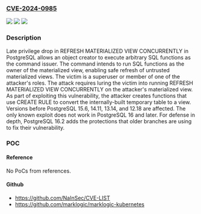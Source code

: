 ### [CVE-2024-0985](https://cve.mitre.org/cgi-bin/cvename.cgi?name=CVE-2024-0985)
![](https://img.shields.io/static/v1?label=Product&message=PostgreSQL&color=blue)
![](https://img.shields.io/static/v1?label=Version&message=15%3C%2015.6%20&color=brighgreen)
![](https://img.shields.io/static/v1?label=Vulnerability&message=Privilege%20Dropping%20%2F%20Lowering%20Errors&color=brighgreen)

### Description

Late privilege drop in REFRESH MATERIALIZED VIEW CONCURRENTLY in PostgreSQL allows an object creator to execute arbitrary SQL functions as the command issuer. The command intends to run SQL functions as the owner of the materialized view, enabling safe refresh of untrusted materialized views. The victim is a superuser or member of one of the attacker's roles. The attack requires luring the victim into running REFRESH MATERIALIZED VIEW CONCURRENTLY on the attacker's materialized view. As part of exploiting this vulnerability, the attacker creates functions that use CREATE RULE to convert the internally-built temporary table to a view. Versions before PostgreSQL 15.6, 14.11, 13.14, and 12.18 are affected. The only known exploit does not work in PostgreSQL 16 and later. For defense in depth, PostgreSQL 16.2 adds the protections that older branches are using to fix their vulnerability.

### POC

#### Reference
No PoCs from references.

#### Github
- https://github.com/NaInSec/CVE-LIST
- https://github.com/marklogic/marklogic-kubernetes

